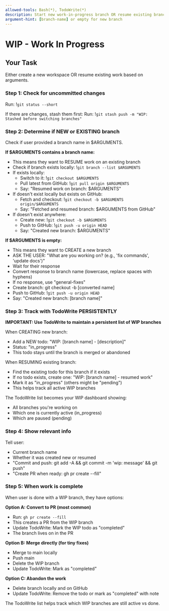 ```yaml
---
allowed-tools: Bash(*), TodoWrite(*)
description: Start new work-in-progress branch OR resume existing branch
argument-hint: [branch-name] or empty for new branch
---
```


# WIP - Work In Progress

## Your Task

Either create a new workspace OR resume existing work based on arguments.

### Step 1: Check for uncommitted changes

Run: !`git status --short`

If there are changes, stash them first:
Run: !`git stash push -m "WIP: Stashed before switching branches"`

### Step 2: Determine if NEW or EXISTING branch

Check if user provided a branch name in $ARGUMENTS.

**If $ARGUMENTS contains a branch name:**
- This means they want to RESUME work on an existing branch
- Check if branch exists locally: !`git branch --list $ARGUMENTS`
- If exists locally:
  - Switch to it: !`git checkout $ARGUMENTS`
  - Pull latest from GitHub: !`git pull origin $ARGUMENTS`
  - Say: "Resumed work on branch: $ARGUMENTS"
- If doesn't exist locally but exists on GitHub:
  - Fetch and checkout: !`git checkout -b $ARGUMENTS origin/$ARGUMENTS`
  - Say: "Fetched and resumed branch: $ARGUMENTS from GitHub"
- If doesn't exist anywhere:
  - Create new: !`git checkout -b $ARGUMENTS`
  - Push to GitHub: !`git push -u origin HEAD`
  - Say: "Created new branch: $ARGUMENTS"

**If $ARGUMENTS is empty:**
- This means they want to CREATE a new branch
- ASK THE USER: "What are you working on? (e.g., 'fix commands', 'update docs')"
- Wait for their response
- Convert response to branch name (lowercase, replace spaces with hyphens)
- If no response, use "general-fixes"
- Create branch: git checkout -b [converted name]
- Push to GitHub: !`git push -u origin HEAD`
- Say: "Created new branch: [branch name]"

### Step 3: Track with TodoWrite PERSISTENTLY

**IMPORTANT: Use TodoWrite to maintain a persistent list of WIP branches**

When CREATING new branch:
- Add a NEW todo: "WIP: [branch name] - [description]"
- Status: "in_progress"
- This todo stays until the branch is merged or abandoned

When RESUMING existing branch:
- Find the existing todo for this branch if it exists
- If no todo exists, create one: "WIP: [branch name] - resumed work"
- Mark it as "in_progress" (others might be "pending")
- This helps track all active WIP branches

The TodoWrite list becomes your WIP dashboard showing:
- All branches you're working on
- Which one is currently active (in_progress)
- Which are paused (pending)

### Step 4: Show relevant info

Tell user:
- Current branch name
- Whether it was created new or resumed
- "Commit and push: git add -A && git commit -m 'wip: message' && git push"
- "Create PR when ready: gh pr create --fill"

### Step 5: When work is complete

When user is done with a WIP branch, they have options:

**Option A: Convert to PR (most common)**
- Run: `gh pr create --fill`
- This creates a PR from the WIP branch
- Update TodoWrite: Mark the WIP todo as "completed"
- The branch lives on in the PR

**Option B: Merge directly (for tiny fixes)**
- Merge to main locally
- Push main
- Delete the WIP branch
- Update TodoWrite: Mark as "completed"

**Option C: Abandon the work**
- Delete branch locally and on GitHub
- Update TodoWrite: Remove the todo or mark as "completed" with note

The TodoWrite list helps track which WIP branches are still active vs done.
